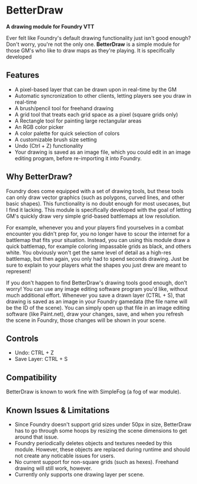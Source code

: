 # BetterDraw

**A drawing module for Foundry VTT**

Ever felt like Foundry's default drawing functionality just isn't good enough? Don't worry, you're not the only one.
**BetterDraw** is a simple module for those GM's who like to draw maps as they're playing.
It is specifically developed 

## Features

* A pixel-based layer that can be drawn upon in real-time by the GM
* Automatic syncronization to other clients, letting players see you draw in real-time
* A brush/pencil tool for freehand drawing
* A grid tool that treats each grid space as a pixel (square grids only)
* A Rectangle tool for painting large rectangular areas
* An RGB color picker
* A color palette for quick selection of colors
* A customizable brush size setting
* Undo (Ctrl + Z) functionality
* Your drawing is saved as an image file, which you could edit in an image editing program, before re-importing it into Foundry.

## Why BetterDraw?

Foundry does come equipped with a set of drawing tools, but these tools can only draw vector graphics (such as polygons, curved lines, and other basic shapes). This functionality is no doubt enough for most usecases, but I find it lacking.
This module is specifically developed with the goal of letting GM's quickly draw very simple grid-based battlemaps at low resolution.

For example, whenever you and your players find yourselves in a combat encounter you didn't prep for, you no longer have to scour the internet for a battlemap that fits your situation.
Instead, you can using this module draw a quick battlemap, for example coloring impassable grids as black, and others white.
You obviously won't get the same level of detail as a high-res battlemap, but then again, you only had to spend seconds drawing.
Just be sure to explain to your players what the shapes you just drew are meant to represent!

If you don't happen to find BetterDraw's drawing tools good enough, don't worry! You can use any image editing software program you'd like, without much additional effort.
Whenever you save a drawn layer (CTRL + S), that drawing is saved as an image in your Foundry gamedata (the file name will be the ID of the scene).
You can simply open up that file in an image editing software (like Paint.net), draw your changes, save, and when you refresh the scene in Foundry, those changes will be shown in your scene.

## Controls

* Undo: CTRL + Z
* Save Layer: CTRL + S

## Compatibility

BetterDraw is known to work fine with SimpleFog (a fog of war module).

## Known Issues & Limitations

* Since Foundry doesn't support grid sizes under 50px in size, BetterDraw has to go through some hoops by resizing the scene dimensions to get around that issue.
* Foundry periodically deletes objects and textures needed by this module. However, these objects are replaced during runtime and should not create any noticable issues for users.
* No current support for non-square grids (such as hexes). Freehand drawing will still work, however.
* Currently only supports one drawing layer per scene.